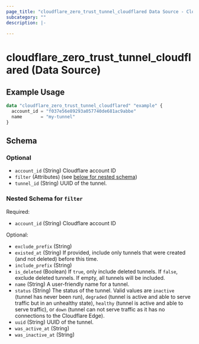 ```yaml
---
page_title: "cloudflare_zero_trust_tunnel_cloudflared Data Source - Cloudflare"
subcategory: ""
description: |-
  
---
```


# cloudflare_zero_trust_tunnel_cloudflared (Data Source)



## Example Usage

```terraform
data "cloudflare_zero_trust_tunnel_cloudflared" "example" {
  account_id = "f037e56e89293a057740de681ac9abbe"
  name       = "my-tunnel"
}
```
<!-- schema generated by tfplugindocs -->
## Schema

### Optional

- `account_id` (String) Cloudflare account ID
- `filter` (Attributes) (see [below for nested schema](#nestedatt--filter))
- `tunnel_id` (String) UUID of the tunnel.

<a id="nestedatt--filter"></a>
### Nested Schema for `filter`

Required:

- `account_id` (String) Cloudflare account ID

Optional:

- `exclude_prefix` (String)
- `existed_at` (String) If provided, include only tunnels that were created (and not deleted) before this time.
- `include_prefix` (String)
- `is_deleted` (Boolean) If `true`, only include deleted tunnels. If `false`, exclude deleted tunnels. If empty, all tunnels will be included.
- `name` (String) A user-friendly name for a tunnel.
- `status` (String) The status of the tunnel. Valid values are `inactive` (tunnel has never been run), `degraded` (tunnel is active and able to serve traffic but in an unhealthy state), `healthy` (tunnel is active and able to serve traffic), or `down` (tunnel can not serve traffic as it has no connections to the Cloudflare Edge).
- `uuid` (String) UUID of the tunnel.
- `was_active_at` (String)
- `was_inactive_at` (String)


